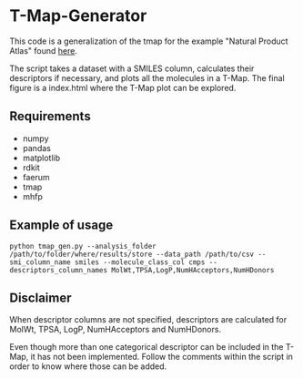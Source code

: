# T-Map-Generator
This code is a generalization of the tmap for the example "Natural Product Atlas" found [here](https://tmap.gdb.tools/#ex-npa).

The script takes a dataset with a SMILES column, calculates their descriptors if necessary, and plots all the molecules in a T-Map. 
The final figure is a index.html where the T-Map plot can be explored. 

## Requirements 
- numpy
- pandas
- matplotlib
- rdkit
- faerum
- tmap
- mhfp

## Example of usage 

```python tmap_gen.py --analysis_folder /path/to/folder/where/results/store --data_path /path/to/csv --smi_column_name smiles --molecule_class_col cmps --descriptors_column_names MolWt,TPSA,LogP,NumHAcceptors,NumHDonors```

## Disclaimer
When descriptor columns are not specified, descriptors are calculated for MolWt, TPSA, LogP, NumHAcceptors and NumHDonors. 

Even though more than one categorical descriptor can be included in the T-Map, it has not been implemented. Follow the comments within the script in order to know where those can be added. 
